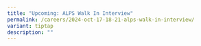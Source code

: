 ```yaml
---
title: "Upcoming: ALPS Walk In Interview"
permalink: /careers/2024-oct-17-18-21-alps-walk-in-interview/
variant: tiptap
description: ""
---
```

<p></p>